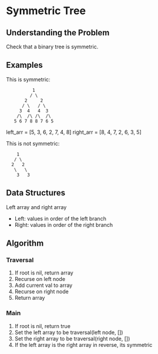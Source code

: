 # Symmetric Tree #

## Understanding the Problem ##

Check that a binary tree is symmetric.

## Examples ##

This is symmetric:
```
          1
         / \
       2     2
      / \   / \
     3  4   4  3
    /\  /\ /\  /\
   5 6 7 8 8 7 6 5
```
left_arr = [5, 3, 6, 2, 7, 4, 8]
right_arr = [8, 4, 7, 2, 6, 3, 5]

This is not symmetric:
```
    1
   / \
  2   2
   \   \
    3   3
```

## Data Structures ##

Left array and right array
- Left: values in order of the left branch
- Right: values in order of the right branch

## Algorithm ##

### Traversal ###

1. If root is nil, return array
2. Recurse on left node
3. Add current val to array
4. Recurse on right node
5. Return array

### Main ###

1. If root is nil, return true
2. Set the left array to be traversal(left node, [])
3. Set the right array to be traversal(right node, [])
4. If the left array is the right array in reverse, its symmetric
